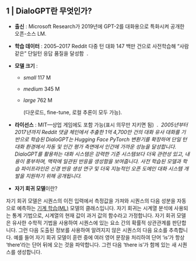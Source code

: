
## **1 | DialoGPT란 무엇인가?**

- **출신** : Microsoft Research가 2019년에 GPT-2를 대화용으로 특화시켜 공개한 오픈-소스 LM.
    
- **학습 데이터** : 2005–2017 Reddit 다중 턴 대화 147 백만 건으로 사전학습해 “사람 같은” 단일턴 응답 품질을 달성함  .
    
- **모델 크기** :
    
    - _small_ 117 M
        
    - _medium_ 345 M
        
    - _large_ 762 M 
        
        (다운로드, fine-tune, 로컬 추론이 모두 가능).



- **라이선스** : MIT—상업 게임에도 포함 가능(표시 의무만 지키면 됨)  .
 _2005년부터 2017년까지 Reddit 댓글 체인에서 추출한 1억 4,700만 건의 대화 유사 대화를 기반으로 학습된 DialoGPT는 Hugging Face PyTorch 변환기를 확장하여 단일 턴 대화 환경에서 자동 및 인간 평가 측면에서 인간에 가까운 성능을 달성합니다. DialoGPT를 활용하는 대화 시스템은 강력한 기준 시스템보다 더욱 관련성 있고, 내용이 풍부하며, 맥락에 일관된 반응을 생성함을 보여줍니다. 사전 학습된 모델과 학습 파이프라인은 신경 반응 생성 연구 및 더욱 지능적인 오픈 도메인 대화 시스템 개발을 지원하기 위해 공개됩니다._

- **자기 회귀 모델**이란?

자기 회귀 모델은 시퀀스의 이전 입력에서 측정값을 가져와 시퀀스의 다음 성분을 자동으로 예측하는 [기계 학습(ML)](https://aws.amazon.com/what-is/machine-learning/) 모델의 클래스입니다. 자기 회귀는 시계열 분석에 사용되는 통계 기법으로, 시계열의 현재 값이 과거 값의 함수라고 가정합니다. 자기 회귀 모델은 유사한 수학적 기법을 사용하여 시퀀스에 있는 요소 간의 확률적 상관관계를 판단합니다. 그런 다음 도출된 정보를 사용하여 알려지지 않은 시퀀스의 다음 요소를 추측합니다. 예를 들어 자기 회귀 모델이 훈련 중에 여러 영어 문장을 처리하여 단어 ‘is’가 항상 ‘there’라는 단어 뒤에 오는 것을 파악합니다. 그런 다음 ‘there is’가 함께 있는 새 시퀀스를 생성합니다.
